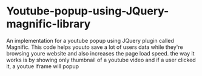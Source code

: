# Youtube-popup-using-JQuery-magnific-library
An implementation for a youtube popup using JQuery plugin called Magnific. This code helps youuto save a lot of users data while they're browsing youre website and also increases the page load speed. the way it works is by showing only thumbnail of a youtube video and if a user clicked it, a youtue iframe will popup
